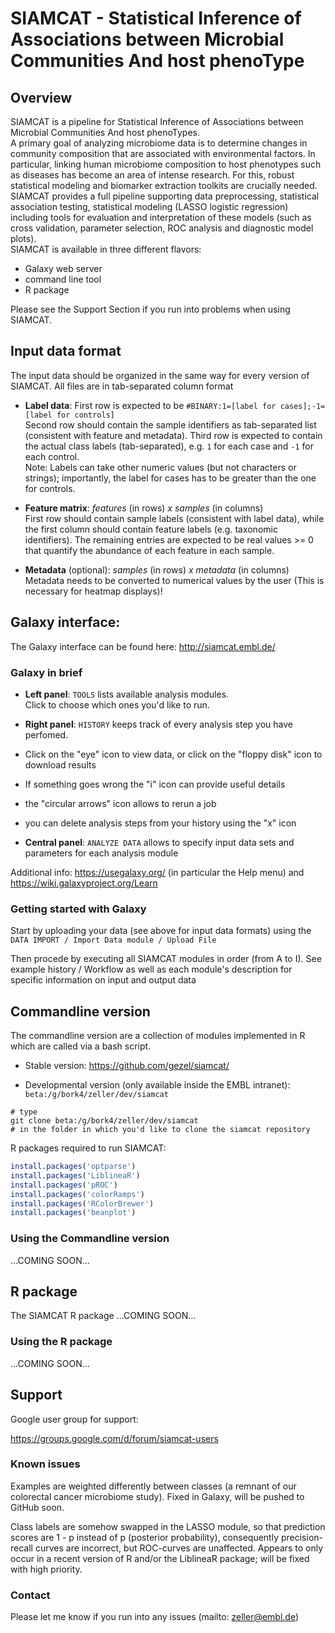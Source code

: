 # SIAMCAT - Statistical Inference of Associations between Microbial Communities And host phenoType

## Overview

SIAMCAT is a pipeline for Statistical Inference of Associations between Microbial Communities And host phenoTypes.  
A primary goal of analyzing microbiome data is to determine changes in community composition that are associated with 
environmental factors. In particular, linking human microbiome composition to host phenotypes such as diseases has 
become an area of intense research. For this, robust statistical modeling and biomarker extraction toolkits are crucially 
needed.  
SIAMCAT provides a full pipeline supporting data preprocessing, statistical association testing, statistical 
modeling (LASSO logistic regression) including tools for evaluation and interpretation of these models (such as cross 
validation, parameter selection, ROC analysis and diagnostic model plots).  
SIAMCAT is available in three different flavors: 
 + Galaxy web server
 + command line tool
 + R package

Please see the Support Section if you run into problems when using SIAMCAT.

## Input data format

The input data should be organized in the same way for every version of SIAMCAT. All files are in tab-separated column format

 + **Label data**: First row is expected to be `#BINARY:1=[label for cases];-1=[label for controls]`  
    Second row should contain the sample identifiers as tab-separated list (consistent with feature and metadata). 
    Third row is expected to contain the actual class labels (tab-separated), e.g. `1` for each case and `-1` for each 
    control.  
    Note: Labels can take other numeric values (but not characters or strings); importantly, the label for cases has to 
    be greater than the one for controls.

 + **Feature matrix**: _features_ (in rows) _x samples_ (in columns)  
    First row should contain sample labels (consistent with label data), while the first column should contain feature 
    labels (e.g. taxonomic identifiers). The remaining entries are expected to be real values >= 0 that quantify the 
    abundance of each feature in each sample.

 + **Metadata** (optional): _samples_ (in rows) _x metadata_ (in columns)  
    Metadata needs to be converted to numerical values by the user (This is necessary for heatmap displays)!


## Galaxy interface:

The Galaxy interface can be found here: http://siamcat.embl.de/

### Galaxy in brief


 + **Left panel**: `TOOLS` lists available analysis modules.  
    Click to choose which ones you'd like to run.
 + **Right panel**: `HISTORY` keeps track of every analysis step you have perfomed.  
  + Click on the "eye" icon to view data, or click on the "floppy disk" icon to download results  
  + If something goes wrong the "i" icon can provide useful details
  + the "circular arrows" icon allows to rerun a job
  + you can delete analysis steps from your history using the "x" icon

 + **Central panel**: `ANALYZE DATA` allows to specify input data sets and parameters for each analysis module


Additional info: https://usegalaxy.org/ (in particular the Help menu) and
                 https://wiki.galaxyproject.org/Learn


### Getting started with Galaxy

Start by uploading your data (see above for input data formats) using the `DATA IMPORT / Import Data module / Upload File`

Then procede by executing all SIAMCAT modules in order (from A to I). 
See example history / Workflow as well as each module's description for specific information on input and output data


## Commandline version 

The commandline version are a collection of modules implemented in R which are called via a bash script.

+ Stable version: https://github.com/gezel/siamcat/

+ Developmental version (only available inside the EMBL intranet): `beta:/g/bork4/zeller/dev/siamcat`

```
# type
git clone beta:/g/bork4/zeller/dev/siamcat
# in the folder in which you'd like to clone the siamcat repository
```

R packages required to run SIAMCAT:
```R
install.packages('optparse')
install.packages('LiblineaR')
install.packages('pROC')
install.packages('colorRamps')
install.packages('RColorBrewer')
install.packages('beanplot')
```

### Using the Commandline version

...COMING SOON...

## R package

The SIAMCAT R package ...COMING SOON...

### Using the R package

...COMING SOON...

## Support

Google user group for support:

https://groups.google.com/d/forum/siamcat-users


### Known issues

Examples are weighted differently between classes (a remnant of our colorectal cancer 
microbiome study). Fixed in Galaxy, will be pushed to GitHub soon.

Class labels are somehow swapped in the LASSO module, so that prediction scores are 1 - p
instead of p (posterior probability), consequently precision-recall curves are incorrect,
but ROC-curves are unaffected. Appears to only occur in a recent version of R and/or the
LiblineaR package; will be fixed with high priority.

### Contact 

Please let me know if you run into any issues (mailto: zeller@embl.de)
